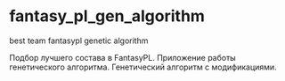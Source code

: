 # fantasy_pl_gen_algorithm
best team fantasypl genetic algorithm

Подбор лучшего состава в FantasyPL.
Приложение работы генетического алгоритма.
Генетический алгоритм с модификациями.
